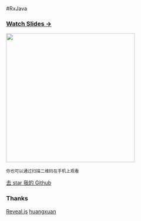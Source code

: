 #RxJava


### [Watch Slides →](http://mrfu.me/rxjava-keynote)

<img src="http://huangxuan.me/js-module-7day/attach/qrcode.png" width="350" height="350"/>

<small class="img-hint">你也可以通过扫描二维码在手机上观看</small>

[去 star 我的 Github](https://github.com/MrFuFuFu/rxjava-keynote)

### Thanks

[Reveal.js](http://lab.hakim.se/reveal-js)
[huangxuan](http://huangxuan.me/2015/07/09/js-module-7day/)
